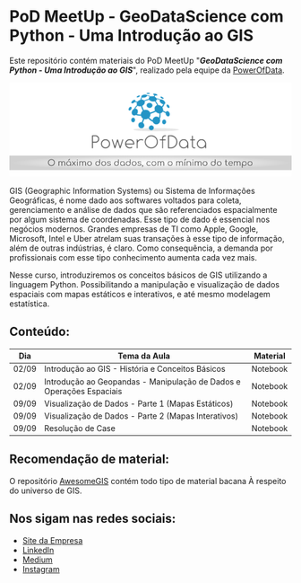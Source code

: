 # PoD MeetUp - GeoDataScience com Python - Uma Introdução ao GIS

Este repositório contém materiais do PoD MeetUp "**_GeoDataScience com Python - Uma Introdução ao GIS_**", realizado pela equipe da [PowerOfData](https://www.powerofdata.com.br/#fale-conosco).

![PoD Slogan](https://github.com/gusbruschi13/PoD_MeetUp_GIS_in_Python/blob/master/images/pod_slogan.png)

GIS (Geographic Information Systems) ou Sistema de Informações Geográficas, é nome dado aos softwares voltados para coleta, gerenciamento e análise de dados que são referenciados espacialmente por algum sistema de coordenadas. Esse tipo de dado é essencial nos negócios modernos. Grandes empresas de TI como Apple, Google, Microsoft, Intel e Uber atrelam suas transações à esse tipo de informação, além de outras indústrias, é claro. Como consequência, a demanda por profissionais com esse tipo conhecimento aumenta cada vez mais.

Nesse curso, introduziremos os conceitos básicos de GIS utilizando a linguagem Python. Possibilitando a manipulação e visualização de dados espaciais com mapas estáticos e interativos, e até mesmo modelagem estatística.

## Conteúdo:

**Dia**| **Tema da Aula** | **Material**
------------ | ------------ | -------------
02/09 | Introdução ao GIS - História e Conceitos Básicos |Notebook
02/09 | Introdução ao Geopandas - Manipulação de Dados e Operações Espaciais | Notebook
09/09 | Visualização de Dados - Parte 1 (Mapas Estáticos)| Notebook
09/09 | Visualização de Dados - Parte 2 (Mapas Interativos)| Notebook
09/09 | Resolução de Case| Notebook


## Recomendação de material:

O repositório [AwesomeGIS](https://https://github.com/sshuair/awesome-gis) contém todo tipo de material bacana À respeito do universo de GIS.


## Nos sigam nas redes sociais:

* [Site da Empresa](https://www.powerofdata.com.br/#fale-conosco)
* [LinkedIn](https://www.linkedin.com/company/powerofdata/)
* [Medium](https://medium.com/powerofdata)
* [Instagram](https://www.instagram.com/powerofdata/)

